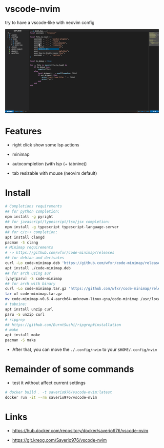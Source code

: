 # vscode-nvim

try to have a vscode-like with neovim config

![current-nvim](/assets/current-nvim.png)

# Features

- right click show some lsp actions

- minimap

- autocompletion (with lsp (+ tabnine))

- tab resizable with mouse (neovim default)

# Install

```bash
# Completions requirements
## for python completion:
npm install -g pyright
## for javascript/typescript/tsx/jsx completion:
npm install -g typescript typescript-language-server
## for c/c++ completion:
apt install clangd
pacman -S clang
# Minimap requirements
# -> https://github.com/wfxr/code-minimap/releases
## for debian and derivates
curl -Lo code-minimap.deb 'https://github.com/wfxr/code-minimap/releases/download/v0.6.4/code-minimap-musl_0.6.4_amd64.deb'
apt install ./code-minimap.deb
## for arch using aur
[yay|paru] -S code-minimap
## for arch with binary
curl -Lo code-minimap.tar.gz 'https://github.com/wfxr/code-minimap/releases/download/v0.6.4/code-minimap-v0.6.4-aarch64-unknown-linux-gnu.tar.gz'
tar xf code-minimap.tar.gz
mv code-minimap-v0.6.4-aarch64-unknown-linux-gnu/code-minimap /usr/local/bin/code-minimap
# tabnine:
apt install unzip curl
paru -S unzip curl
# ripgrep
## https://github.com/BurntSushi/ripgrep#installation
# make
apt install make
pacman -S make
```

- After that, you can move the `./.config/nvim` to your `$HOME/.config/nvim`

# Remainder of some commands

- test it without affect current settings

```bash
# docker build . -t saverio976/vscode-nvim:latest
docker run -it --rm saverio976/vscode-nvim
```

# Links

- https://hub.docker.com/repository/docker/saverio976/vscode-nvim

- https://git.kreog.com/Saverio976/vscode-nvim
